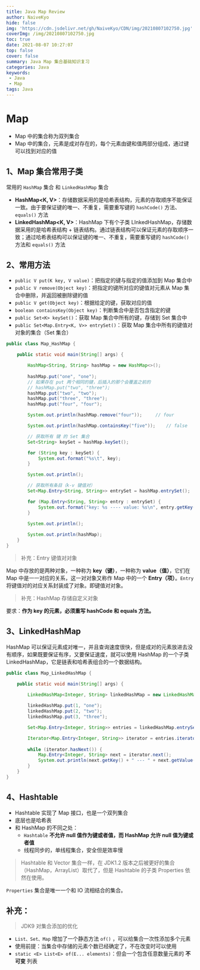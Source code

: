 ```yaml
---
title: Java Map Review
author: NaiveKyo
hide: false
img: 'https://cdn.jsdelivr.net/gh/NaiveKyo/CDN/img/20210807102750.jpg'
coverImg: /img/20210807102750.jpg
toc: true
date: 2021-08-07 10:27:07
top: false
cover: false
summary: Java Map 集合基础知识复习
categories: Java
keywords:
 - Java
 - Map
tags: Java
---
```


# Map

- Map 中的集合称为双列集合
- Map 中的集合，元素是成对存在的，每个元素由键和值两部分组成，通过键可以找到对应的值



## 1、Map 集合常用子类

常用的 `HashMap` 集合 和 `LinkedHashMap` 集合

- **HashMap<K, V>**：存储数据采用的是哈希表结构，元素的存取顺序不能保证一致。由于要保证键的唯一、不重复，需要重写键的 `hashCode()` 方法、`equals()` 方法
- **LinkedHashMap<K, V>**：HashMap 下有个子类 LInkedHashMap，存储数据采用的是哈希表结构 + 链表结构。通过链表结构可以保证元素的存取顺序一致；通过哈希表结构可以保证键的唯一、不重复，需要重写键的 `hashCode()` 方法和 `equals()` 方法



## 2、常用方法

- `public V put(K key, V value)`：把指定的键与指定的值添加到 Map 集合中
- `public V remove(Object key)`：把指定的键所对应的键值对元素从 Map 集合中删除，并返回被删除键的值
- `public V get(Object key)`：根据给定的键，获取对应的值
- `boolean containsKey(Object key)`：判断集合中是否包含指定的键
- `public Set<K> keySet()`：获取 Map 集合中所有的键，存储到 Set 集合中
- `public Set<Map.Entry<K, V>> entrySet()`：获取 Map 集合中所有的键值对对象的集合（Set 集合）



```java
public class Map_HashMap {

    public static void main(String[] args) {

        HashMap<String, String> hashMap = new HashMap<>();
        
        hashMap.put("one", "one");
        // 如果存在 put 两个相同的键，后插入的那个会覆盖之前的
        // hashMap.put("two", "three");
        hashMap.put("two", "two");
        hashMap.put("three", "three");
        hashMap.put("four", "four");

        System.out.println(hashMap.remove("four"));     // four

        System.out.println(hashMap.containsKey("five"));    // false

        // 获取所有 键 的 Set 集合
        Set<String> keySet = hashMap.keySet();

        for (String key : keySet) {
            System.out.format("%s\t", key);
        }

        System.out.println();

        // 获取所有条目（k-v 键值对）
        Set<Map.Entry<String, String>> entrySet = hashMap.entrySet();

        for (Map.Entry<String, String> entry : entrySet) {
            System.out.format("key: %s ---- value: %s\n", entry.getKey(), entry.getValue());
        }
        
        System.out.println();

        System.out.println(hashMap);
    }
}
```



> 补充：Entry 键值对对象

Map 中存放的是两种对象，一种称为 **key（键）**，一种称为 **value（值）**，它们在 Map 中是一一对应的关系，这一对对象又称作 Map 中的一个 **Entry（项）**。`Entry` 将键值对的对应关系封装成了对象。即键值对对象。



> 补充：HashMap 存储自定义对象

要求：**作为 key 的元素，必须重写 hashCode 和 equals 方法。**



## 3、LinkedHashMap

HashMap 可以保证元素成对唯一，并且查询速度很快，但是成对的元素放进去没有顺序，如果既要保证有序，又要保证速度，就可以使用 HashMap 的一个子类 LinkedHashMap，它是链表和哈希表组合的一个数据结构。



```java
public class Map_LinkedHashMap {

    public static void main(String[] args) {

        LinkedHashMap<Integer, String> linkedHashMap = new LinkedHashMap<>();
        
        linkedHashMap.put(1, "one");
        linkedHashMap.put(2, "two");
        linkedHashMap.put(3, "three");

        Set<Map.Entry<Integer, String>> entries = linkedHashMap.entrySet();

        Iterator<Map.Entry<Integer, String>> iterator = entries.iterator();
        
        while (iterator.hasNext()) {
            Map.Entry<Integer, String> next = iterator.next();
            System.out.println(next.getKey() + " --- " + next.getValue());
        }
    }
}
```



## 4、Hashtable

- Hashtable 实现了 Map 接口，也是一个双列集合
- 底层也是哈希表
- 和 HashMap 的不同之处：
  - `Hashtable` **不允许 null 值作为键或者值，而 HashMap 允许 null 值为键或者值**
  - 线程同步的，单线程集合，安全但是效率慢

> Hashtable 和 Vector 集合一样，在 JDK1.2 版本之后被更好的集合（HashMap，ArrayList）取代了，但是 Hashtable 的子类 Properties 依然在使用。

`Properties` 集合是唯一一个和 IO 流相结合的集合。



## 补充：

> JDK9 对集合添加的优化

- `List、Set、Map` 增加了一个静态方法 `of()` ，可以给集合一次性添加多个元素
- 使用前提：当集合中存储的元素个数已经确定了，不在改变时可以使用
- `static <E> List<E> of(E... elements)`：但会一个包含任意数量元素的 **不可变** 列表

